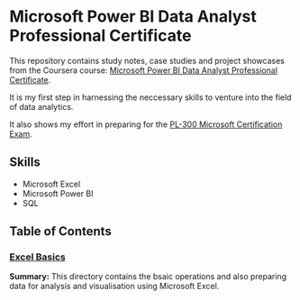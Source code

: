 # Microsoft Power BI Data Analyst Professional Certificate

This repository contains study notes, case studies and project showcases from the Coursera course: [Microsoft Power BI Data Analyst Professional Certificate](https://www.coursera.org/professional-certificates/microsoft-power-bi-data-analyst).

It is my first step in harnessing the neccessary skills to venture into the field of data analytics.

It also shows my effort in preparing for the [PL-300 Microsoft Certification Exam](https://learn.microsoft.com/en-us/credentials/certifications/data-analyst-associate/?practice-assessment-type=certification).

## Skills
- Microsoft Excel
- Microsoft Power BI
- SQL

## Table of Contents

### [Excel Basics](https://github.com/nacht29/microsoft-power-bi-professional-cert/tree/main/excel-basics)

**Summary:**
This directory contains the bsaic operations and also preparing data for analysis and visualisation using Microsoft Excel.

